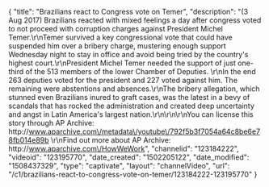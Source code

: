 {
    "title": "Brazilians react to Congress vote on Temer",
    "description": "(3 Aug 2017) Brazilians reacted with mixed feelings a day after congress voted to not proceed with corruption charges against President Michel Temer.\r\nTemer survived a key congressional vote that could have suspended him over a bribery charge, mustering enough support Wednesday night to stay in office and avoid being tried by the country's highest court.\r\nPresident Michel Temer needed the support of just one-third of the 513 members of the lower Chamber of Deputies. \r\nIn the end 263 deputies voted for the president and 227 voted against him. The remaining were abstentions and absences.\r\nThe bribery allegation, which stunned even Brazilians inured to graft cases, was the latest in a bevy of scandals that has rocked the administration and created deep uncertainty and angst in Latin America's largest nation.\r\n\r\n\r\nYou can license this story through AP Archive: http:\/\/www.aparchive.com\/metadata\/youtube\/792f5b3f7054a64c8be6e78fb014e89b \r\nFind out more about AP Archive: http:\/\/www.aparchive.com\/HowWeWork",
    "channelid": "123184222",
    "videoid": "123195770",
    "date_created": "1502205122",
    "date_modified": "1508437329",
    "type": "captivate",
    "layout": "channelVideo",
    "url": "\/c1\/brazilians-react-to-congress-vote-on-temer\/123184222-123195770"
}